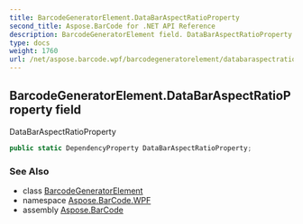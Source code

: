```yaml
---
title: BarcodeGeneratorElement.DataBarAspectRatioProperty
second_title: Aspose.BarCode for .NET API Reference
description: BarcodeGeneratorElement field. DataBarAspectRatioProperty
type: docs
weight: 1760
url: /net/aspose.barcode.wpf/barcodegeneratorelement/databaraspectratioproperty/
---
```

## BarcodeGeneratorElement.DataBarAspectRatioProperty field

DataBarAspectRatioProperty

```csharp
public static DependencyProperty DataBarAspectRatioProperty;
```

### See Also

* class [BarcodeGeneratorElement](../)
* namespace [Aspose.BarCode.WPF](../../barcodegeneratorelement/)
* assembly [Aspose.BarCode](../../../)


